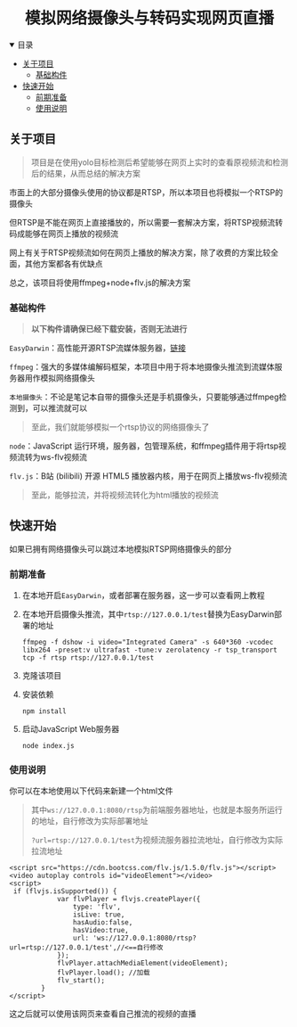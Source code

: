 <div align="center">
    <h1>
        模拟网络摄像头与转码实现网页直播
    </h1>
</div>
<details open="open">
<summary>目录</summary>
    <ul>
        <li>
            <a href="#关于项目">关于项目</a>
        	<ul>
                <li><a href="#基础构件">基础构件</a></li>
            </ul>
        </li>
        <li>
            <a href="#快速开始">快速开始</a>
        	<ul>
                <li><a href="#前期准备">前期准备</a></li>
                <li><a href="#使用说明">使用说明</a></li>
            </ul>
        </li>
    </ul>
</details>


## 关于项目

> 项目是在使用yolo目标检测后希望能够在网页上实时的查看原视频流和检测后的结果，从而总结的解决方案



市面上的大部分摄像头使用的协议都是RTSP，所以本项目也将模拟一个RTSP的摄像头



但RTSP是不能在网页上直接播放的，所以需要一套解决方案，将RTSP视频流转码成能够在网页上播放的视频流



网上有关于RTSP视频流如何在网页上播放的解决方案，除了收费的方案比较全面，其他方案都各有优缺点



总之，该项目将使用ffmpeg+node+flv.js的解决方案



### 基础构件

> **以下构件请确保已经下载安装，否则无法进行**

`EasyDarwin`：高性能开源RTSP流媒体服务器，[链接](https://github.com/EasyDarwin/EasyDarwin)

`ffmpeg`：强大的多媒体编解码框架，本项目中用于将本地摄像头推流到流媒体服务器用作模拟网络摄像头

`本地摄像头`：不论是笔记本自带的摄像头还是手机摄像头，只要能够通过ffmpeg检测到，可以推流就可以

> 至此，我们就能够模拟一个rtsp协议的网络摄像头了

`node`：JavaScript 运行环境，服务器，包管理系统，和ffmpeg插件用于将rtsp视频流转为ws-flv视频流

`flv.js`：B站 (bilibili) 开源 HTML5 播放器内核，用于在网页上播放ws-flv视频流

> 至此，能够拉流，并将视频流转化为html播放的视频流

## 快速开始

如果已拥有网络摄像头可以跳过本地模拟RTSP网络摄像头的部分

### 前期准备

1. 在本地开启`EasyDarwin`，或者部署在服务器，这一步可以查看网上教程

2. 在本地开启摄像头推流，其中`rtsp://127.0.0.1/test`替换为EasyDarwin部署的地址

   ```shell
   ffmpeg -f dshow -i video="Integrated Camera" -s 640*360 -vcodec libx264 -preset:v ultrafast -tune:v zerolatency -r tsp_transport tcp -f rtsp rtsp://127.0.0.1/test
   ```

3. 克隆该项目

4. 安装依赖

   ```
   npm install
   ```

5. 启动JavaScript Web服务器

   ```
   node index.js
   ```

### 使用说明

你可以在本地使用以下代码来新建一个html文件

>  其中`ws://127.0.0.1:8080/rtsp`为前端服务器地址，也就是本服务所运行的地址，自行修改为实际部署地址
>
>  `?url=rtsp://127.0.0.1/test`为视频流服务器拉流地址，自行修改为实际拉流地址

```
<script src="https://cdn.bootcss.com/flv.js/1.5.0/flv.js"></script>
<video autoplay controls id="videoElement"></video>
<script>
 if (flvjs.isSupported()) {
            var flvPlayer = flvjs.createPlayer({
                type: 'flv',
                isLive: true,
				hasAudio:false,
				hasVideo:true,
                url: 'ws://127.0.0.1:8080/rtsp?url=rtsp://127.0.0.1/test',//<==自行修改
            });
            flvPlayer.attachMediaElement(videoElement);
            flvPlayer.load(); //加载
            flv_start();
        }
</script>
```

这之后就可以使用该网页来查看自己推流的视频的直播

